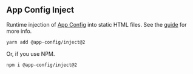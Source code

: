 ## App Config Inject

Runtime injection of [App Config](https://app-config.dev) into static HTML files.
See the [guide](https://app-config.dev/guide/webpack/inject.html) for more info.

```sh
yarn add @app-config/inject@2
```

Or, if you use NPM.

```shell
npm i @app-config/inject@2
```
